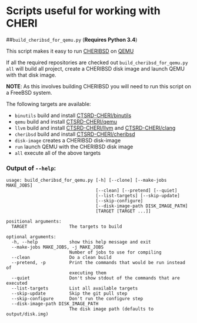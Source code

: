 # Scripts useful for working with CHERI


##`build_cheribsd_for_qemu.py` (**Requires Python 3.4**)

This script makes it easy to run [CHERIBSD](https://github.com/CTSRD-CHERI/cheribsd) on [QEMU](https://github.com/CTSRD-CHERI/qemu)

If all the required repositories are checked out `build_cheribsd_for_qemu.py all` will build all project,
create a CHERIBSD disk image and launch QEMU with that disk image.

**NOTE**: As this involves building CHERIBSD you will need to run this script on a FreeBSD system.

The following targets are available:

- `binutils` build and install [CTSRD-CHERI/binutils](https://github.com/CTSRD-CHERI/binutils)
- `qemu` build and install [CTSRD-CHERI/qemu](https://github.com/CTSRD-CHERI/qemu)
- `llvm` build and install [CTSRD-CHERI/llvm](https://github.com/CTSRD-CHERI/llvm) and [CTSRD-CHERI/clang](https://github.com/CTSRD-CHERI/clang)
- `cheribsd` build and install [CTSRD-CHERI/cheribsd](https://github.com/CTSRD-CHERI/cheribsd)
- `disk-image` creates a CHERIBSD disk-image
- `run` launch QEMU with the CHERIBSD disk image
- `all` execute all of the above targets

### Output of `--help`:

```
usage: build_cheribsd_for_qemu.py [-h] [--clone] [--make-jobs MAKE_JOBS]
                                  [--clean] [--pretend] [--quiet]
                                  [--list-targets] [--skip-update]
                                  [--skip-configure]
                                  [--disk-image-path DISK_IMAGE_PATH]
                                  [TARGET [TARGET ...]]

positional arguments:
  TARGET                The targets to build

optional arguments:
  -h, --help            show this help message and exit
  --make-jobs MAKE_JOBS, -j MAKE_JOBS
                        Number of jobs to use for compiling
  --clean               Do a clean build
  --pretend, -p         Print the commands that would be run instead of
                        executing them
  --quiet               Don't show stdout of the commands that are executed
  --list-targets        List all available targets
  --skip-update         Skip the git pull step
  --skip-configure      Don't run the configure step
  --disk-image-path DISK_IMAGE_PATH
                        The disk image path (defaults to output/disk.img)
```


